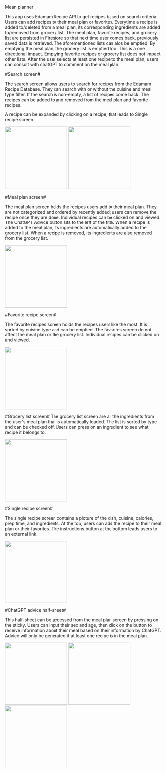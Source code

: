 Mean planner

This app uses Edamam Recipe API to get recipes based on search criteria.
Users can add recipes to their meal plan or favorites.
Everytime a recipe is added to/deleted from a meal plan, its corresponding ingredients are added to/removed from grocery list. 
The meal plan, favorite recipes, and grocery list are persisted in Firestore so that next time user comes back, previously saved data is retrieved.
The aforementioned lists can alos be emptied. By emptying the meal plan, the grocery list is emptied too.  This is a one directional impact. Emptying favorite recipes or grocery list does not impact other lists.
After the user selects at least one recipe to the meal plan, users can consult with chatGPT to comment on the meal plan.

#Search screen#

The search screen allows users to search for recipes from the Edamam Recipe Database. They can search with or without the cuisine and meal type filter. If the search is non-empty, a list of recipes come back. The recipes can be added to and removed from the meal plan and favorite recipes.

A recipe can be expanded by clicking on a recipe, that leads to Single recipe screen.


<img src='https://github.com/axruan/meal-planner/assets/42079946/311ca14b-3251-4584-8ebc-0413cf2fd16f' width='200'>
<img src='https://github.com/axruan/meal-planner/assets/42079946/7ae2351d-8c34-4727-a562-2058940dbc62' width='200'>


#Meal plan screen#

The meal plan screen holds the recipes users add to their meal plan. They are not categorized and ordered by recently added; users can remove the recipe once they are done. Individual recipes can be clicked on and viewed. The ChatGPT Advice button sits to the left of the title.
When a recipe is added to the meal plan, its ingredients are automatically added to the grocery list. When a recipe is removed, its ingredients are also removed from the grocery list.

<img src='https://github.com/axruan/meal-planner/assets/42079946/45cb47e6-df84-4cd3-834f-cdec1056790f' width='200'>


#Favorite recipe screen#

The favorite recipes screen holds the recipes users like the most. It is sorted by cuisine type and can be emptied. The favorites screen do not affect the meal plan or the grocery list. Individual recipes can be clicked on and viewed.

<img src='https://github.com/axruan/meal-planner/assets/42079946/715a42d6-7338-43f0-92a7-4514bf6884f8' width='200'>

#Grocery list screen#
The grocery list screen are all the ingredients from the user's meal plan that is automatically loaded. The list is sorted by type and can be checked off. Users can press on an ingredient to see what recipe it belongs to.

<img src='https://github.com/axruan/meal-planner/assets/42079946/a01341c0-c771-4c55-9cca-00557aa85238' width='200'>
     
#Single recipe screen#

The single recipe screen contains a picture of the dish, cuisine, calories, prep time, and ingredients. At the top, users can add the recipe to their meal plan or their favorites. The instructions button at the bottom leads users to an external link. 

<img src='https://github.com/axruan/meal-planner/assets/42079946/7844753a-1bdc-41aa-ae6b-5a8445a42804' width='200'>

#ChatGPT advice half-sheet#

This half-sheet can be accessed from the meal plan screen by pressing on the sticky. Users can input their sex and age, then click on the button to receive information about their meal based on their information by ChatGPT. Advice will only be generated if at least one recipe is in the meal plan. 

<img src='https://github.com/axruan/meal-planner/assets/42079946/26074f6f-faa9-4443-87ec-11275443d125' width='200'>
<img src='https://github.com/axruan/meal-planner/assets/42079946/302c8782-035f-493f-9c50-940d487c00ae' width='200'>
<img src='https://github.com/axruan/meal-planner/assets/42079946/2f3dfc4a-ea2c-427b-bd21-c406151131b0' width='200'>
